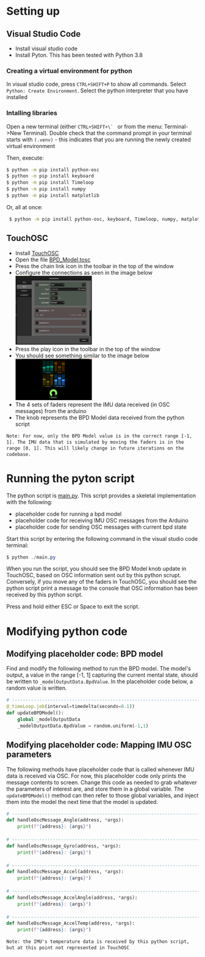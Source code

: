 # Setting up

## Visual Studio Code
- Install visual studio code
- Install Pyton. This has been tested with Python 3.8

### Creating a virtual environment for python
In visual studio code, press ```CTRL+SHIFT+P``` to show all commands. Select ```Python: Create Environment```. Select the python interpreter that you have installed

### Intalling libraries
Open a new terminal (either ```CTRL+SHIFT+\` ``` or from the menu: Terminal->New Terminal). Double check that the command prompt in your terminal starts with ```(.venv)``` - this indicates that you are running the newly created virtual environment

Then, execute:
```bash
$ python -m pip install python-osc
$ python -m pip install keyboard
$ python -m pip install Timeloop
$ python -m pip install numpy
$ python -m pip install matplotlib
```

Or, all at once:
```bash
 $ python -m pip install python-osc, keyboard, Timeloop, numpy, matplotlib
```

## TouchOSC

- Install [TouchOSC](https://hexler.net/touchosc)
- Open the file [BPD_Model.tosc](./BPD_Model.tosc)
- Press the chain link icon in the toolbar in the top of the window
- Configure the connections as seen in the image below<br>
[<img src="./Media/touchosc_connections.png" alt="drawing" width="200"/>](./Media/touchosc_connections.png) 
- Press the play icon in the toolbar in the top of the window
- You should see something similar to the image below<br>
[<img src="./Media/touchosc_play.png" alt="drawing" width="200"/>](./Media/touchosc_play.png) 
- The 4 sets of faders represent the IMU data received (in OSC messages) from the arduino
- The knob represents the BPD Model data received from the python script

```
Note: For now, only the BPD Model value is in the correct range [-1, 1]. The IMU data that is simulated by moving the faders is in the range [0, 1]. This will likely change in future iterations on the codebase.
```

# Running the pyton script

The python script is [main.py](./main.py). This script provides a skeletal implementation with the following:

- placeholder code for running a bpd model
- placeholder code for receiving IMU OSC messages from the Arduino
- placeholder code for sending OSC messages with current bpd state

Start this script by entering the following command in the visual studio code terminal:

```powershell
$ python ./main.py
```

When you run the script, you should see the BPD Model knob update in TouchOSC, based on OSC information sent out by this python scrupt. Conversely, if you move any of the faders in TouchOSC, you should see the python script print a message to the console that OSC information has been received by this python script. 

Press and hold either ESC or Space to exit the script.

# Modifying python code

## Modifying placeholder code: BPD model

Find and modify the following method to run the BPD model. The model's output, a value in the range [-1, 1] capturing the current mental state, should be written to `_modelOutputData.BpdValue`. In the placeholder code below, a random value is written.

```python
# ------------------------------------------------------------------------------------------------------------
@_timeLoop.job(interval=timedelta(seconds=0.1))
def updateBPDModel():
    global _modelOutputData
    _modelOutputData.BpdValue = random.uniform(-1,1)
```

## Modifying placeholder code: Mapping IMU OSC parameters 

The following methods have placeholder code that is called whenever IMU data is received via OSC. For now, this placeholder code only prints the message contents to screen. Change this code as needed to grab whatever the parameters of interest are, and store them in a global variable. The `updateBPDModel()` method can then refer to those global variables, and inject them into the model the next time that the model is updated.

```python
# ------------------------------------------------------------------------------------------------------------
def handleOscMessage_Angle(address, *args):
    print(f"{address}: {args}")

# ------------------------------------------------------------------------------------------------------------
def handleOscMessage_Gyro(address, *args):
    print(f"{address}: {args}")

# ------------------------------------------------------------------------------------------------------------
def handleOscMessage_Accel(address, *args):
    print(f"{address}: {args}")

# ------------------------------------------------------------------------------------------------------------
def handleOscMessage_AccelAngle(address, *args):
    print(f"{address}: {args}")

# ------------------------------------------------------------------------------------------------------------
def handleOscMessage_AccelTemp(address, *args):
    print(f"{address}: {args}")
```

```
Note: the IMU's temperature data is received by this python script, but at this point not represented in TouchOSC
```